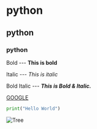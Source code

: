 # python

## python

### python

Bold --- **This is bold**

Italic --- *This is italic*

Bold Italic --- ***This is Bold & Italic.***

[GOOGLE](www.google.com)

```python
print("Hello World")
```
![Tree](https://arbordayblog.org/wp-content/uploads/2018/06/oak-tree-sunset-iStock-477164218-1080x608.jpg)
